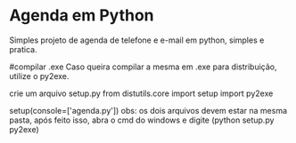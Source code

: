 # Agenda em Python
Simples projeto de agenda de telefone e e-mail em python, simples e pratica.

#compilar .exe
Caso queira compilar a mesma em .exe para distribuição, utilize o py2exe.

crie um arquivo setup.py
from distutils.core import setup
import py2exe

setup(console=['agenda.py'])
obs: os dois arquivos devem estar na mesma pasta, após feito isso, abra o cmd do windows e digite (python setup.py py2exe)
